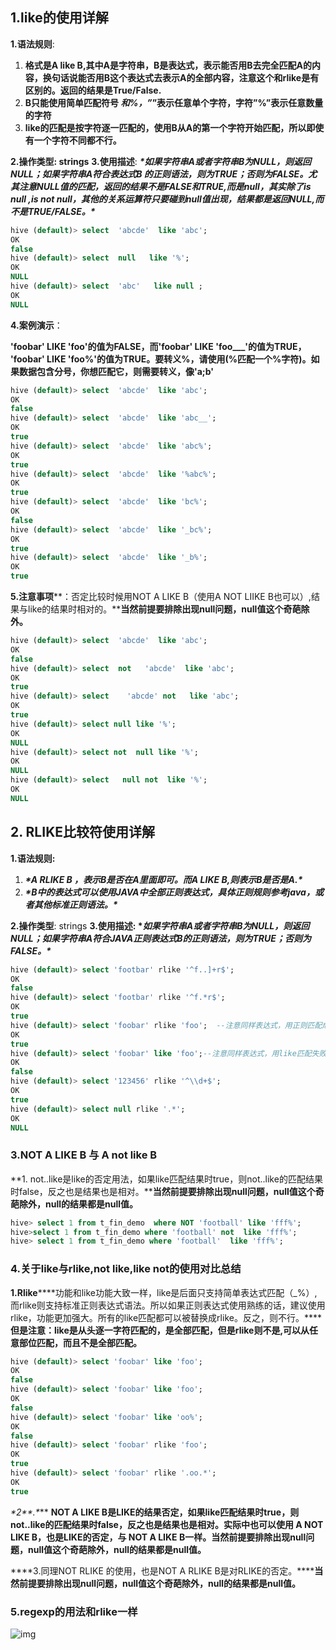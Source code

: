 ## 1.like的使用详解

**1.语法规则**:

1. **格式是A like B,其中A是字符串，B是表达式，****表示能否用B去完全匹配A的内容，换句话说能否用B这个表达式去表示A的全部内容，注意这个和rlike是有区别的****。返回的结果是True/False.**
2. **B只能使用简单匹配符号 _和%，”_”表示任意单个字符，字符”%”表示任意数量的字符**
3. **like的匹配是按字符逐一匹配的，使用B从A的第一个字符开始匹配，所以即使有一个字符不同都不行。**

**2.操作类型: strings**
**3.使用描述**: ***\*如果字符串A或者字符串B为NULL，则返回NULL；如果字符串A符合表达式B  的正则语法，则为TRUE；否则为FALSE。尤其注意NULL值的匹配，返回的结果不是FALSE和TRUE,而是null，其实除了is null ,is not null，其他的关系运算符只要碰到null值出现，结果都是返回NULL,而不是TRUE/FALSE。\****

```sql
hive (default)> select  'abcde'  like 'abc';
OK
false
hive (default)> select  null   like '%';
OK
NULL
hive (default)> select  'abc'   like null ;
OK
NULL
```

**4.案例演示**：

**'foobar' LIKE 'foo'的值为FALSE，而'foobar' LIKE 'foo___'的值为TRUE， 'foobar' LIKE 'foo%'的值为TRUE。要转义%，请使用\(%匹配一个%字符)。如果数据包含分号，你想匹配它，则需要转义，像'a\;b'**

```sql
hive (default)> select  'abcde'  like 'abc';
OK
false
hive (default)> select  'abcde'  like 'abc__';
OK
true
hive (default)> select  'abcde'  like 'abc%';
OK
true
hive (default)> select  'abcde'  like '%abc%';
OK
true
hive (default)> select  'abcde'  like 'bc%';
OK
false
hive (default)> select  'abcde'  like '_bc%';
OK
true
hive (default)> select  'abcde'  like '_b%';
OK
true
```

**5.注意事项****：否定比较时候用NOT A LIKE B（使用A NOT LIIKE B也可以）,结果与like的结果时相对的。****当然前提要排除出现null问题，null值这个奇葩除外。**

```sql
hive (default)> select  'abcde'  like 'abc';
OK
false
hive (default)> select  not   'abcde'  like 'abc';
OK
true
hive (default)> select    'abcde' not   like 'abc';
OK
true
hive (default)> select null like '%';
OK
NULL
hive (default)> select not  null like '%';
OK
NULL
hive (default)> select   null not  like '%';
OK
NULL
```

## 2. RLIKE比较符使用详解

**1.语法规则:**

1. ***\*A RLIKE B ，表示B是否在A里面即可。而A LIKE B,则表示B是否是A.\****
2. ***\*B中的表达式可以使用JAVA中全部正则表达式，具体正则规则参考java，或者其他标准正则语法。\****

**2.操作类型**: strings
**3.使用描述: \**如果字符串A或者字符串B为NULL，则返回NULL；如果字符串A符合JAVA正则表达式B的正则语法，则为TRUE；否则为FALSE。\****

```sql
hive (default)> select 'footbar' rlike '^f..]+r$';
OK
false
hive (default)> select 'footbar' rlike '^f.*r$';
OK
true
hive (default)> select 'foobar' rlike 'foo';  --注意同样表达式，用正则匹配成功
OK
true
hive (default)> select 'foobar' like 'foo';--注意同样表达式，用like匹配失败
OK
false
hive (default)> select '123456' rlike '^\\d+$';
OK
true
hive (default)> select null rlike '.*';
OK
NULL
```

### 3.NOT A LIKE B 与 A not like B

 **1. not..like是like的否定用法，如果like匹配结果时true，则not..like的匹配结果时false，反之也是结果也是相对。****当然前提要排除出现null问题，null值这个奇葩除外，null的结果都是null值。**

```sql
hive> select 1 from t_fin_demo  where NOT 'football' like 'fff%';
hive>select 1 from t_fin_demo where 'football' not  like 'fff%';
hive> select 1 from t_fin_demo where 'football'  like 'fff%';
```

### 4.关于like与rlike,not like,like not的使用对比总结

  **1.Rlike*****\*功能和like功能大致一样，like是后面只支持简单表达式匹配（_%）,而rlike则支持标准正则表达式语法。所以如果正则表达式使用熟练的话，建议使用rlike，功能更加强大。所有的like匹配都可以被替换成rlike。反之，则不行。\******但是注意：like是从头逐一字符匹配的，是全部匹配，但是rlike则不是,可以从任意部位匹配，而且不是全部匹配。**

```sql
hive (default)> select 'foobar' like 'foo';
OK
false
hive (default)> select 'foobar' like 'foo';
OK
false
hive (default)> select 'foobar' like 'oo%';
OK
false
hive (default)> select 'foobar' rlike 'foo';
OK
true
hive (default)> select 'foobar' rlike '.oo.*';
OK
true
```

  ***\*2\**\**.\**** **NOT A LIKE B是LIKE的结果否定，如果like匹配结果时true，则not..like的匹配结果时false，反之也是结果也是相对。实际中也可以使用 A NOT LIKE B，也是LIKE的否定，与 NOT A LIKE B一样。当然前提要排除出现null问题，null值这个奇葩除外，null的结果都是null值。**

  ***\*3.同理NOT RLIKE 的使用，也是NOT A RLIKE B是对RLIKE的否定。\******当然前提要排除出现null问题，null值这个奇葩除外，null的结果都是null值。**

### **5.regexp的用法和rlike一样**

![img](https://kingcall.oss-cn-hangzhou.aliyuncs.com/blog/img/2020/12/26/11:16:23-watermark,type_ZmFuZ3poZW5naGVpdGk,shadow_10,text_aHR0cHM6Ly9ibG9nLmNzZG4ubmV0L3FxXzI2NDQyNTUz,size_16,color_FFFFFF,t_70.png)